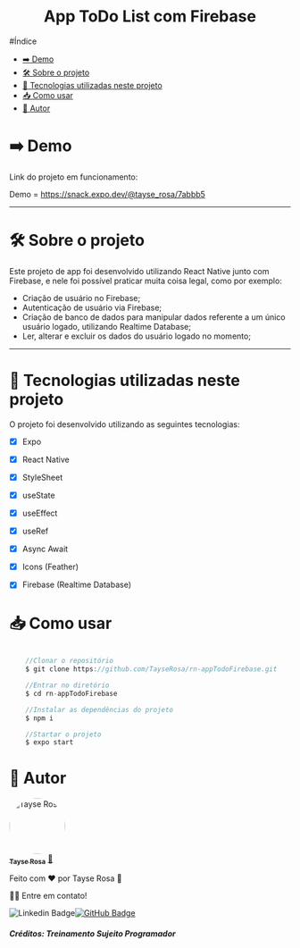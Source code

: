 <h1 align="center"> App ToDo List com Firebase</h1>

#Índice
- [➡️ Demo](#️-demo)
- [🛠 Sobre o projeto](#-sobre-o-projeto)
- [🚀 Tecnologias utilizadas neste projeto](#-tecnologias-utilizadas-neste-projeto)
- [📥 Como usar](#-como-usar)
- [🚀 Autor](#-autor)
  

# ➡️ Demo
Link do projeto em funcionamento: 

Demo = https://snack.expo.dev/@tayse_rosa/7abbb5

---
# 🛠 Sobre o projeto

Este projeto de app foi desenvolvido utilizando React Native junto com Firebase, e nele foi possível praticar muita coisa legal, como por exemplo:
- Criação de usuário no Firebase;
- Autenticação de usuário via Firebase;
- Criação de banco de dados para manipular dados referente a um único usuário logado, utilizando Realtime Database;
- Ler, alterar e excluir os dados do usuário logado no momento;

---

# 🚀 Tecnologias utilizadas neste projeto
O projeto foi desenvolvido utilizando as seguintes tecnologias:

- [x] Expo
- [x] React Native
- [x] StyleSheet
- [x] useState
- [x] useEffect
- [x] useRef
- [x] Async Await
- [x] Icons (Feather)
- [x] Firebase (Realtime Database)




# 📥 Como usar
```js

    //Clonar o repositório
    $ git clone https://github.com/TayseRosa/rn-appTodoFirebase.git

    //Entrar no diretório
    $ cd rn-appTodoFirebase

    //Instalar as dependências do projeto
    $ npm i

    //Startar o projeto
    $ expo start

``` 

# 🚀 Autor

<a href="https://www.tayserosa.dev">
 <img style="border-radius: 50%;" src="https://avatars.githubusercontent.com/u/31596454?v=4" width="100px;" alt="Tayse Rosa"/>
 <br />
 <sub><b>Tayse Rosa</b></sub></a> <a href="https://www.tayserosa.dev" title="Tayse Rosa">🚀</a>


Feito com ❤️ por Tayse Rosa 🚀

👋🏽 Entre em contato!

![Linkedin Badge](https://img.shields.io/badge/-TayseRosa-blue?style=flat-square&logo=Linkedin&logoColor=white&link=https://www.linkedin.com/in/tayse-rosa-3b683151/)[![GitHub Badge](https://img.shields.io/badge/GitHub-100000?style=for-the-badge&logo=github&logoColor=white)](https://github.com/TayseRosa/)

<h5> Créditos: Treinamento Sujeito Programador </h5>

